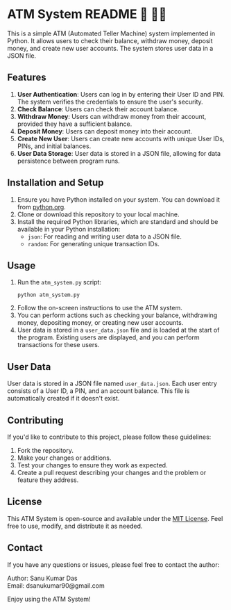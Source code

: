 <h1>ATM System README &#129297; &#129297;🏧</h1>

<p>This is a simple ATM (Automated Teller Machine) system implemented in Python. It allows users to check their balance, withdraw money, deposit money, and create new user accounts. The system stores user data in a JSON file.</p>

<h2>Features</h2>

<ol>
    <li><strong>User Authentication</strong>: Users can log in by entering their User ID and PIN. The system verifies the credentials to ensure the user's security.</li>
    <li><strong>Check Balance</strong>: Users can check their account balance.</li>
    <li><strong>Withdraw Money</strong>: Users can withdraw money from their account, provided they have a sufficient balance.</li>
    <li><strong>Deposit Money</strong>: Users can deposit money into their account.</li>
    <li><strong>Create New User</strong>: Users can create new accounts with unique User IDs, PINs, and initial balances.</li>
    <li><strong>User Data Storage</strong>: User data is stored in a JSON file, allowing for data persistence between program runs.</li>
</ol>

<h2>Installation and Setup</h2>

<ol>
    <li>Ensure you have Python installed on your system. You can download it from <a href="https://www.python.org/downloads/">python.org</a>.</li>
    <li>Clone or download this repository to your local machine.</li>
    <li>Install the required Python libraries, which are standard and should be available in your Python installation:
        <ul>
            <li><code>json</code>: For reading and writing user data to a JSON file.</li>
            <li><code>random</code>: For generating unique transaction IDs.</li>
        </ul>
    </li>
</ol>

<h2>Usage</h2>

<ol>
    <li>Run the <code>atm_system.py</code> script:
        <pre><code>python atm_system.py</code></pre>
    </li>
    <li>Follow the on-screen instructions to use the ATM system.</li>
    <li>You can perform actions such as checking your balance, withdrawing money, depositing money, or creating new user accounts.</li>
    <li>User data is stored in a <code>user_data.json</code> file and is loaded at the start of the program. Existing users are displayed, and you can perform transactions for these users.</li>
</ol>

<h2>User Data</h2>

<p>User data is stored in a JSON file named <code>user_data.json</code>. Each user entry consists of a User ID, a PIN, and an account balance. This file is automatically created if it doesn't exist.</p>

<h2>Contributing</h2>

<p>If you'd like to contribute to this project, please follow these guidelines:</p>

<ol>
    <li>Fork the repository.</li>
    <li>Make your changes or additions.</li>
    <li>Test your changes to ensure they work as expected.</li>
    <li>Create a pull request describing your changes and the problem or feature they address.</li>
</ol>

<h2>License</h2>

<p>This ATM System is open-source and available under the <a href="LICENSE">MIT License</a>. Feel free to use, modify, and distribute it as needed.</p>

<h2>Contact</h2>

<p>If you have any questions or issues, please feel free to contact the author:</p>

<p>Author: Sanu Kumar Das<br>
Email: dsanukumar90@gmail.com</p>

<p>Enjoy using the ATM System!</p>
